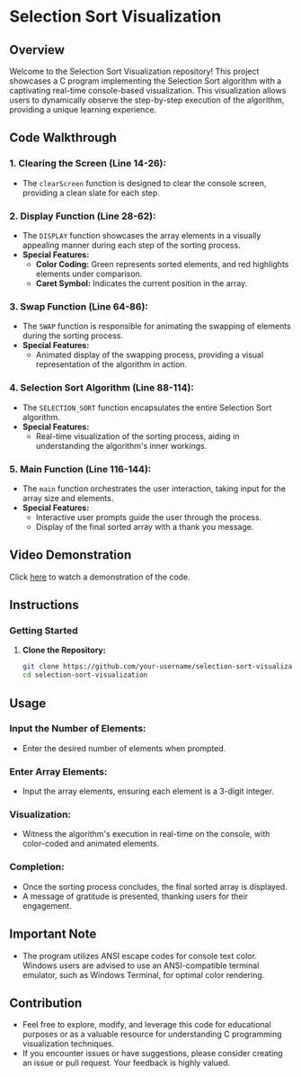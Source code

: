 # Selection Sort Visualization

## Overview

Welcome to the Selection Sort Visualization repository! This project showcases a C program implementing the Selection Sort algorithm with a captivating real-time console-based visualization. This visualization allows users to dynamically observe the step-by-step execution of the algorithm, providing a unique learning experience.

## Code Walkthrough

### 1. Clearing the Screen (Line 14-26):
   - The `clearScreen` function is designed to clear the console screen, providing a clean slate for each step.

### 2. Display Function (Line 28-62):
   - The `DISPLAY` function showcases the array elements in a visually appealing manner during each step of the sorting process.
   - **Special Features:**
     - **Color Coding:** Green represents sorted elements, and red highlights elements under comparison.
     - **Caret Symbol:** Indicates the current position in the array.

### 3. Swap Function (Line 64-86):
   - The `SWAP` function is responsible for animating the swapping of elements during the sorting process.
   - **Special Features:**
     - Animated display of the swapping process, providing a visual representation of the algorithm in action.

### 4. Selection Sort Algorithm (Line 88-114):
   - The `SELECTION_SORT` function encapsulates the entire Selection Sort algorithm.
   - **Special Features:**
     - Real-time visualization of the sorting process, aiding in understanding the algorithm's inner workings.

### 5. Main Function (Line 116-144):
   - The `main` function orchestrates the user interaction, taking input for the array size and elements.
   - **Special Features:**
     - Interactive user prompts guide the user through the process.
     - Display of the final sorted array with a thank you message.

## Video Demonstration
Click [here](https://drive.google.com/file/d/12_21zNZ7hxH9bVnyLSP41QtK3xrgy2iD/view?usp=drive_link) to watch a demonstration of the code.


## Instructions

### Getting Started

1. **Clone the Repository:**
   ```bash
   git clone https://github.com/your-username/selection-sort-visualization.git
   cd selection-sort-visualization
## Usage

### Input the Number of Elements:
- Enter the desired number of elements when prompted.

### Enter Array Elements:
- Input the array elements, ensuring each element is a 3-digit integer.

### Visualization:
- Witness the algorithm's execution in real-time on the console, with color-coded and animated elements.

### Completion:
- Once the sorting process concludes, the final sorted array is displayed.
- A message of gratitude is presented, thanking users for their engagement.

## Important Note
- The program utilizes ANSI escape codes for console text color. Windows users are advised to use an ANSI-compatible terminal emulator, such as Windows Terminal, for optimal color rendering.

## Contribution
- Feel free to explore, modify, and leverage this code for educational purposes or as a valuable resource for understanding C programming visualization techniques.
- If you encounter issues or have suggestions, please consider creating an issue or pull request. Your feedback is highly valued.
